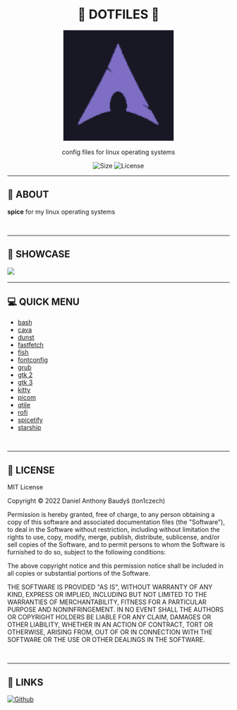 <div align='center'>
    <h1><b>🚀 DOTFILES 🚀</b></h1>
    <img src='./.config/qtile/assets/logo.png' width='250' height='250' />
    <p>config files for linux operating systems</p>

![Size](https://img.shields.io/github/languages/code-size/ton1czech/dotfiles.svg)
![License](https://img.shields.io/github/license/ton1czech/dotfiles.svg)

</div>

---

## 💾 **ABOUT**

**spice** for my linux operating systems

<br />

---

## 🔎 **SHOWCASE**

<img src='https://i.imgur.com/XAZfZoj.png'>

<br />

---

## 💻 **QUICK MENU**

- [bash](https://github.com/ton1czech/dotfiles/blob/master/.bashrc)
- [cava](https://github.com/ton1czech/dotfiles/blob/master/.config/cava/config)
- [dunst](https://github.com/ton1czech/dotfiles/blob/master/.config/dunst/dunstrc)
- [fastfetch](https://github.com/ton1czech/dotfiles/blob/master/.config/fastfetch/config.conf)
- [fish](https://github.com/ton1czech/dotfiles/tree/master/.config/fish)
- [fontconfig](https://github.com/ton1czech/dotfiles/blob/master/.config/fontconfig/fonts.conf)
- [grub](https://github.com/ton1czech/dotfiles/blob/master/etc/default/grub)
- [gtk 2](https://github.com/ton1czech/dotfiles/blob/master/.gtkrc-2.0.mine)
- [gtk 3](https://github.com/ton1czech/dotfiles/blob/master/.config/gtk-3.0/settings.ini)
- [kitty](https://github.com/ton1czech/dotfiles/tree/master/.config/kitty)
- [picom](https://github.com/ton1czech/dotfiles/blob/master/.config/picom/picom.conf)
- [qtile](https://github.com/ton1czech/dotfiles/tree/master/.config/qtile)
- [rofi](https://github.com/ton1czech/dotfiles/tree/master/.config/rofi)
- [spicetify](https://github.com/ton1czech/dotfiles/tree/master/.config/spicetify)
- [starship](https://github.com/ton1czech/dotfiles/blob/master/.config/starship.toml)

<br />

---

## 📎 **LICENSE**

MIT License

Copyright © 2022 Daniel Anthony Baudyš (ton1czech)

Permission is hereby granted, free of charge, to any person obtaining a copy of this software and associated documentation files (the "Software"), to deal in the Software without restriction, including without limitation the rights to use, copy, modify, merge, publish, distribute, sublicense, and/or sell copies of the Software, and to permit persons to whom the Software is furnished to do so, subject to the following conditions:

The above copyright notice and this permission notice shall be included in all copies or substantial portions of the Software.

THE SOFTWARE IS PROVIDED "AS IS", WITHOUT WARRANTY OF ANY KIND, EXPRESS OR IMPLIED, INCLUDING BUT NOT LIMITED TO THE WARRANTIES OF MERCHANTABILITY, FITNESS FOR A PARTICULAR PURPOSE AND NONINFRINGEMENT. IN NO EVENT SHALL THE AUTHORS OR COPYRIGHT HOLDERS BE LIABLE FOR ANY CLAIM, DAMAGES OR OTHER LIABILITY, WHETHER IN AN ACTION OF CONTRACT, TORT OR OTHERWISE, ARISING FROM, OUT OF OR IN CONNECTION WITH THE SOFTWARE OR THE USE OR OTHER DEALINGS IN THE SOFTWARE.

<br />

---

## 📌 **LINKS**

[<img alt="Github" src="https://img.shields.io/badge/@ton1czech-%23181717.svg?style=for-the-badge&logo=github&logoColor=white" />](https://github.com/ton1czech)
